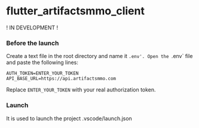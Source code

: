 # flutter_artifactsmmo_client

! IN DEVELOPMENT !

### Before the launch

Create a text file in the root directory and name it `.env'.
Open the `.env` file and paste the following lines:

```
AUTH_TOKEN=ENTER_YOUR_TOKEN
API_BASE_URL=https://api.artifactsmmo.com
```

Replace `ENTER_YOUR_TOKEN` with your real authorization token.

### Launch

It is used to launch the project .vscode/launch.json